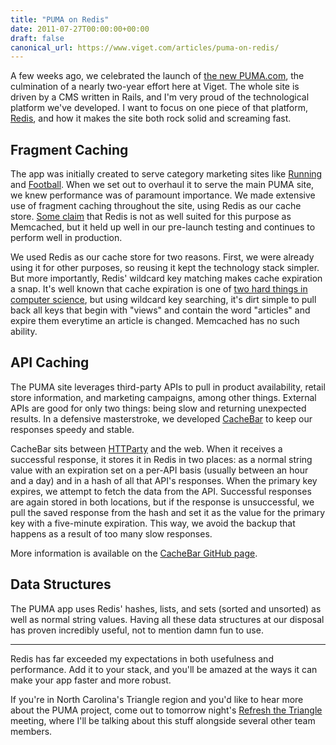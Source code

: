 ```yaml
---
title: "PUMA on Redis"
date: 2011-07-27T00:00:00+00:00
draft: false
canonical_url: https://www.viget.com/articles/puma-on-redis/
---
```


A few weeks ago, we celebrated the launch of [the new
PUMA.com](https://www.viget.com/blog/relaunching-pumacom-startup-style/),
the culmination of a nearly two-year effort here at Viget. The whole
site is driven by a CMS written in Rails, and I'm very proud of the
technological platform we've developed. I want to focus on one piece of
that platform, [Redis](http://redis.io/), and how it makes the site both
rock solid and screaming fast.

## Fragment Caching

The app was initially created to serve category marketing sites like
[Running](http://www.puma.com/running) and
[Football](http://www.puma.com/football). When we set out to overhaul it
to serve the main PUMA site, we knew performance was of paramount
importance. We made extensive use of fragment caching throughout the
site, using Redis as our cache store. [Some
claim](http://stackoverflow.com/questions/4221735/rails-and-caching-is-it-easy-to-switch-between-memcache-and-redis/4342279#4342279)
that Redis is not as well suited for this purpose as Memcached, but it
held up well in our pre-launch testing and continues to perform well in
production.

We used Redis as our cache store for two reasons. First, we were already
using it for other purposes, so reusing it kept the technology stack
simpler. But more importantly, Redis' wildcard key matching makes cache
expiration a snap. It's well known that cache expiration is one of [two
hard things in computer
science](http://martinfowler.com/bliki/TwoHardThings.html), but using
wildcard key searching, it's dirt simple to pull back all keys that
begin with "views" and contain the word "articles" and expire them
everytime an article is changed. Memcached has no such ability.

## API Caching

The PUMA site leverages third-party APIs to pull in product
availability, retail store information, and marketing campaigns, among
other things. External APIs are good for only two things: being slow and
returning unexpected results. In a defensive masterstroke, we developed
[CacheBar](https://github.com/vigetlabs/cachebar) to keep our responses
speedy and stable.

CacheBar sits between [HTTParty](http://httparty.rubyforge.org/) and the
web. When it receives a successful response, it stores it in Redis in
two places: as a normal string value with an expiration set on a per-API
basis (usually between an hour and a day) and in a hash of all that
API's responses. When the primary key expires, we attempt to fetch the
data from the API. Successful responses are again stored in both
locations, but if the response is unsuccessful, we pull the saved
response from the hash and set it as the value for the primary key with
a five-minute expiration. This way, we avoid the backup that happens as
a result of too many slow responses.

More information is available on the [CacheBar GitHub
page](https://github.com/vigetlabs/cachebar).

## Data Structures

The PUMA app uses Redis' hashes, lists, and sets (sorted and unsorted)
as well as normal string values. Having all these data structures at our
disposal has proven incredibly useful, not to mention damn fun to use.

***

Redis has far exceeded my expectations in both usefulness and
performance. Add it to your stack, and you'll be amazed at the ways it
can make your app faster and more robust.

If you're in North Carolina's Triangle region and you'd like to hear
more about the PUMA project, come out to tomorrow night's [Refresh the
Triangle](http://refreshthetriangle.org/) meeting, where I'll be talking
about this stuff alongside several other team members.
